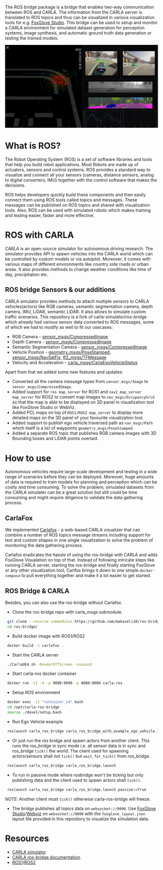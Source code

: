 The ROS bridge package is a bridge that enables two-way communication between ROS and CARLA. The information from the CARLA server is translated to ROS topics and thus can be visualized in various visualization tools for e.g. [FoxGlove Studio](https://github.com/foxglove/studio). This bridge can be used to setup and monitor a CARLA environment for simulated dataset generation for perception systems, image synthesis, and automatic ground truth data generation or testing the trained models.

<img src="docs/images/demo1.png" width="800"/>


# What is ROS?
The Robot Operating System (ROS) is a set of software libraries and tools that help you build robot applications. Most Robots are made up of actuators, sensors and control systems. ROS provides a standard way to visualize and connect all your sensors (cameras, distance sensors, analog to digital converters, IMU) together with the control software that makes the decisions.

ROS helps developers quickly build these components and then easily connect them using ROS tools called topics and messages. These messages can be published on ROS topics and shared with visualization tools. Also, ROS can be used with simulated robots which makes training and testing easier, faster and more effective.


# ROS with CARLA
CARLA is an open-source simulator for autonomous driving research. The simulator provides API to spawn vehicles into the CARLA world which can be controlled by custom models or via autopilot. Moreover, it comes with various maps of different environments like country side roads or urban areas. It also provides methods to change weather conditions like time of day, precipitation etc.

## ROS bridge Sensors & our additions
CARLA simulator provides methods to attach multiple sensors to CARLA vehicles(actors) like RGB cameras, semantic segmentation camera, depth camera, IMU, LiDAR, semantic LiDAR. It also allows to simulate custom traffic scenarios.
This repository is a fork of carla-simulator/ros-bridge which already had various sensor data converted to ROS messages, some of which we had to modify as well to fit our usecases:

- RGB Camera - [sensor_msgs/CompressedImage](https://docs.ros.org/en/api/sensor_msgs/html/msg/CompressedImage.html)
- Depth Camera - [sensor_msgs/CompressedImage](https://docs.ros.org/en/api/sensor_msgs/html/msg/CompressedImage.html)
- Semantic Segmentation Camera - [sensor_msgs/CompressedImage](https://docs.ros.org/en/api/sensor_msgs/html/msg/CompressedImage.html)
- Vehicle Position - [geometry_msgs/PoseStamped](http://docs.ros.org/en/noetic/api/geometry_msgs/html/msg/PoseStamped.html), [sensor_msgs/NavSatFix](https://docs.ros.org/en/api/sensor_msgs/html/msg/NavSatFix.html), [tf2_msgs/TFMessage](http://docs.ros.org/en/noetic/api/tf2_msgs/html/msg/TFMessage.html)
- Velocity and Acceleration - [carla_msgs/CarlaEgoVehicleStatus](https://github.com/carla-simulator/ros-carla-msgs/blob/master/msg/CarlaEgoVehicleStatus.msg)

Apart from that we added some new features and updates:
- Converted all the camera message types from ```sensor_msgs/Image``` to ```sensor_msgs/CompressedImage```.
- Added support for ```ros map_server``` for ROS1 and ```nav2_map_server map_server``` for ROS2 to convert map images to ```nav_msgs/OccupancyGrid``` so that the map is able to be displayed on 3D panel in visualization tool like FoxGlove Studio or WebViz.
- Added PCL maps on top of ```ROS1/ROS2 map_server``` to display more detailed maps on the 3D panel of your favourite visualization tool.
- Added support to publish ego vehicle traversed path as ```nav_msgs/Path``` which itself is a list of waypoints ```geometry_msgs/PoseStamped```.
- Added a separate ROS topic that publishes RGB camera images with 3D Bounding boxes and LiDAR points overlaid.


# How to use
Autonomous vehicles require large-scale development and testing in a wide range of scenarios before they can be deployed. Moreover, huge amounts of data is required to train models for planning and perception which can be costly and time consuming. To solve the problem, simulated datasets from the CARLA simulater can be a great solution but still could be time consuming and might require diligence to validate the data gathering process.

## CarlaFox
We implemented [Carlafox](https://github.com/jpc/carlafox) - a web-based CARLA visualizer that can combine a number of ROS topics message streams including support for text and custom shapes in one single visualization to solve the problem of monitoring the data gathering process.

Carlafox eradicates the hassle of using the ros-bridge with CARLA and adds FoxGlove Visualation on top of that. Instead of following intricate steps like running CARLA server, starting the ros-bridge and finally starting FoxGlove or any other visualization tool, Carlfox brings it down to one simple ```docker-compose``` to pull everything together and make it a lot easier to get started.

## ROS Bridge & CARLA
Besides, you can also use the ros-bridge without Carlafox. 
- Clone the ros-bridge repo with carla_msgs submodule.
```bash
 git clone --recurse-submodules https://github.com/makaveli10/ros-bridge.git
 cd ros-bridge/
```

- Build docker image with ROS1/ROS2
```bash
 docker build -t carlafox .
```

- Start the CARLA server
```bash
 ./CarlaUE4.sh -RenderOffScreen -nosound 
```

- Start carla-ros docker container
```bash
 docker run -it -d -p 9090:9090 -p 8080:8080 carla-ros
```

- Setup ROS environment
```bash
 docker exec -it "container_id" bash
 cd /opt/carla-ros-bridge
 source ./devel/setup.bash
```

- Run Ego Vehicle example
```bash
 roslaunch carla_ros_bridge carla_ros_bridge_with_example_ego_vehicle.launch
```

- Or just run the ros bridge and spawn actors from another client. This runs the ros_bridge in sync mode i.e. all sensor data is in sync and ros_bridge ```tick()``` the world. The client used for spawning actors/sensors shall not ```tick()``` but ```wait_for_tick()``` from ros_bridge.
```bash
 roslaunch carla_ros_bridge carla_ros_bridge.launch
```

- To run in passive mode where rosbridge won't be ticking but only publishing data and the client used to spawn actors shall ```tick()```.
```bash
 roslaunch carla_ros_bridge carla_ros_bridge.launch passive:=True
```
*NOTE*: Another client must ```tick()``` otherwise carla-ros-bridge will freeze.

- The bridge publishes all topics data on ```websocket://9090```. Use [FoxGlove Studio](https://github.com/foxglove/studio)/[Webviz](https://github.com/cruise-automation/webviz) on ```websocket://9090``` with the ```foxglove_layout.json``` layout file provided in this repository to visualize the simulation data.


# Resources
- [CARLA simulator](https://carla.readthedocs.io/en/latest/)
- [CARLA ros-bridge documentation](https://carla.readthedocs.io/projects/ros-bridge/en/latest/).
- [ROS1](http://wiki.ros.org/noetic)/[ROS2](http://docs.ros.org/en/foxy/)
